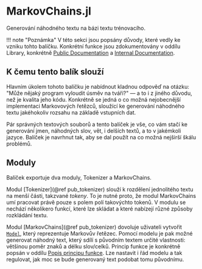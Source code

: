 # MarkovChains.jl

Generování náhodného textu na bázi textu trénovacího.

!!! note "Poznámka"
    V této sekci jsou popsány důvody, které vedly ke vzniku tohto balíčku. Konkrétní funkce jsou zdokumentovány v oddílu Library, konkrétně [Public Documentation](@ref) a [Internal Documentation](@ref).

## K čemu tento balík slouží

Hlavním úkolem tohoto balíčku je nabídnout kladnou odpověď na otázku: "Může nějaký program vyloudit úsměv na tváři?" — a to i z jiného důvodu, než je kvalita jeho kódu. Konkrétně se jedná o co možná nejobecnější implementaci Markovových řetězců, sloužící ke generování náhodného textu jakéhokoliv rozsahu na základě vstupních dat.

Pár správných textových souborů a tento balíček je vše, co vám stačí ke generování jmen, náhodných slov,
vět, i delších textů, a to v jakémkoli jazyce. Balíček je navrhnut tak, aby se dal použít na co možná nejširší škálu problémů.

## Moduly

Balíček exportuje dva moduly, Tokenizer a MarkovChains.

Modul [Tokenizer](@ref pub_tokenizer) slouží k rozdělení jednolitého textu na menší části, takzvané *tokeny*. To je nutné proto, že modul MarkovChains umí pracovat právě pouze s polem polí takovýchto tokenů. V modulu se nechází několikero funkcí, které lze skládat a které nabízejí různé způsoby rozkládání textu.

Modul [MarkovChains](@ref pub_tokenizer) dovoluje uživateli vytvořit [`Model`](@ref), který reprezentuje Markovův řetězec. Pomocí modelu je pak možné generovat náhodný text, který sdílí s původním textem určité vlastnosti: většinou poměr znaků a délku slov/celků. Princip funkce je konkrétně popsán v oddílu [Popis principu funkce](@ref). Lze nastavit i řád modelu a tak regulovat, jak moc se bude generovaný text podobat tomu původnímu.
